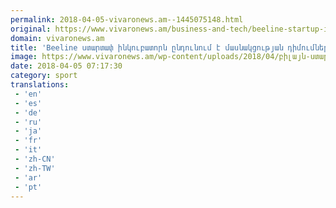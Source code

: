```yaml
---
permalink: 2018-04-05-vivaronews.am--1445075148.html
original: https://www.vivaronews.am/business-and-tech/beeline-startup-incubator/
domain: vivaronews.am
title: 'Beeline ստարտափ ինկուբատորն ընդունում է մասնակցության դիմումներ - Vivaro News'
image: https://www.vivaronews.am/wp-content/uploads/2018/04/բիլայն-ստարտափ-ինկուբատոր-1.png
date: 2018-04-05 07:17:30
category: sport
translations: 
 - 'en'
 - 'es'
 - 'de'
 - 'ru'
 - 'ja'
 - 'fr'
 - 'it'
 - 'zh-CN'
 - 'zh-TW'
 - 'ar'
 - 'pt'
---
```


